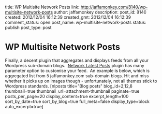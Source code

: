 title: WP Multisite Network Posts
link: http://jaffamonkey.com/8140/wp-multisite-network-posts
author: jaffamonkey
description: 
post_id: 8140
created: 2012/12/04 16:12:39
created_gmt: 2012/12/04 16:12:39
comment_status: open
post_name: wp-multisite-network-posts
status: publish
post_type: post

# WP Multisite Network Posts

Finally, a decent plugin that aggregates and displays feeds from all your Wordpress sub-domain blogs.  [Network Latest Posts](http://en.8elite.com/network-latest-posts/) plugin has many parameter option to customise your feed.  An example is below, which is aggregated list from 5 jaffamonkey.com sub-domain blogs. Hit and miss whether it picks up on images though - unfortunately, not all themes stick to Wordpress standards. [nlposts title="Blog posts" blog_id=2,12,8 thumbnail=true thumbnail_url=attachment-thumbnail paginate=true posts_per_page=20 display_content=true excerpt_length=100 sort_by_date=true sort_by_blog=true full_meta=false display_type=block auto_excerpt=true]